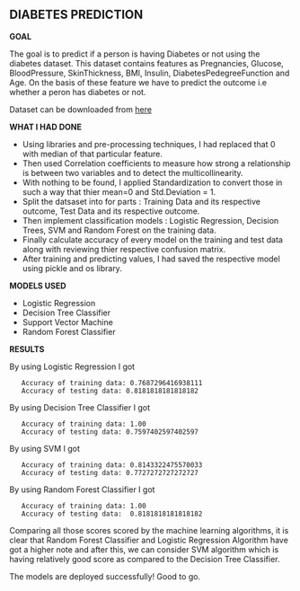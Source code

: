 ## DIABETES PREDICTION

**GOAL**

The goal is to predict if a person is having Diabetes or not using the diabetes dataset. This dataset contains features as Pregnancies, Glucose, BloodPressure, SkinThickness, BMI, Insulin, DiabetesPedegreeFunction and Age. On the basis of these feature we have to predict the outcome i.e whether a peron has diabetes or not.

Dataset can be downloaded from [here](https://www.kaggle.com/mathchi/diabetes-data-set)


**WHAT I HAD DONE**

- Using libraries and pre-processing techniques, I had replaced that 0 with median of that particular feature.
- Then used Correlation coefficients to measure how strong a relationship is between two variables and to detect the multicollinearity.
- With nothing to be found, I applied Standardization to convert those in such a way that thier mean=0 and Std.Deviation = 1.
- Split the datsaset into for parts : Training Data and its respective outcome, Test Data and its respective outcome.
- Then implement classification models : Logistic Regression, Decision Trees, SVM and Random Forest on the training data.
- Finally calculate accuracy of every model on the training and test data along with reviewing thier respective confusion matrix.
- After training and predicting values, I had saved the respective model using pickle and os library.


**MODELS USED**

-  Logistic Regression
-  Decision Tree Classifier 
-  Support Vector Machine
-  Random Forest Classifier


**RESULTS**

By using Logistic Regression I got 
 ```
    Accuracy of training data: 0.7687296416938111
    Accuracy of testing data: 0.8181818181818182
 ``` 
 
By using Decision Tree Classifier I got 
 ```
    Accuracy of training data: 1.00
    Accuracy of testing data: 0.7597402597402597
 ``` 
By using SVM I got 
 ```
    Accuracy of training data: 0.8143322475570033
    Accuracy of testing data: 0.7727272727272727
 ``` 

By using Random Forest Classifier I got 
 ```
    Accuracy of training data: 1.00
    Accuracy of testing data:  0.8181818181818182
 ``` 
 
Comparing all those scores scored by the machine learning algorithms, it is clear that Random Forest Classifier and Logistic Regression Algorithm have got a higher note and after this, we can consider SVM algorithm which is having relatively good score as compared to the Decision Tree Classifier.
 
The models are deployed successfully! Good to go.
 
